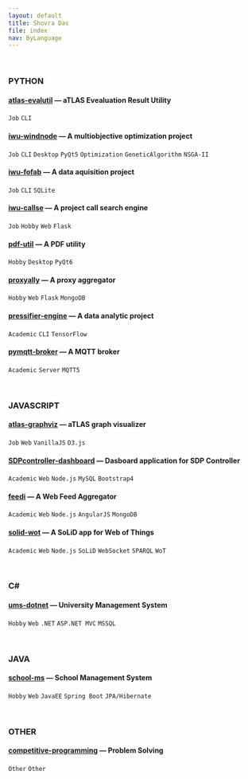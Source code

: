 ```yaml
---
layout: default
title: Shovra Das
file: index
nav: ByLanguage
---
```


<br>


### PYTHON

#### [atlas-evalutil](https://github.com/shovradas/atlas-evalutil) &#8212; aTLAS Evealuation Result Utility

`Job` `CLI`  

#### [iwu-windnode](https://github.com/shovradas/windnode-demonstrator) &#8212; A multiobjective optimization project

`Job` `CLI` `Desktop` `PyQt5` `Optimization` `GeneticAlgorithm` `NSGA-II`

#### [iwu-fofab](https://github.com/shovradas/iwu-fofab) &#8212; A data aquisition project

`Job` `CLI` `SQLite` 

#### [iwu-callse](https://github.com/shovradas/iwu-callse) &#8212; A project call search engine

`Job` `Hobby` `Web` `Flask` 

#### [pdf-util](https://github.com/shovradas/pdf-util) &#8212; A PDF utility

`Hobby` `Desktop` `PyQt6` 

#### [proxyally](https://github.com/shovradas/proxyally) &#8212; A proxy aggregator

`Hobby` `Web` `Flask` `MongoDB` 

#### [pressifier-engine](https://github.com/binuv-tuc/pressifier-engine) &#8212; A data analytic project

`Academic` `CLI` `TensorFlow` 

#### [pymqtt-broker](https://github.com/shovradas/pymqtt-broker) &#8212; A MQTT broker

`Academic` `Server`  `MQTT5`


<br>


### JAVASCRIPT

#### [atlas-graphviz](https://github.com/shovradas/atlas-graphviz) &#8212; aTLAS graph visualizer

`Job` `Web`  `VanillaJS` `D3.js` 

#### [SDPcontroller-dashboard](https://github.com/shovradas/SDPcontroller-dashboard) &#8212; Dasboard application for SDP Controller

`Academic` `Web` `Node.js` `MySQL` `Bootstrap4` 

#### [feedi](https://github.com/shovradas/feedi) &#8212; A Web Feed Aggregator

`Academic` `Web` `Node.js` `AngularJS` `MongoDB` 

#### [solid-wot](https://github.com/shovradas/solid-wot) &#8212; A SoLiD app for Web of Things

`Academic` `Web` `Node.js` `SoLiD` `WebSocket` `SPARQL` `WoT`


<br>


### C#

#### [ums-dotnet](https://github.com/shovradas/ums-dotnet) &#8212; University Management System

`Hobby` `Web` `.NET` `ASP.NET MVC` `MSSQL` 


<br>


### JAVA

#### [school-ms](https://github.com/shovradas/school-ms) &#8212; School Management System

`Hobby` `Web` `JavaEE` `Spring Boot` `JPA/Hibernate` 


<br>


### OTHER

#### [competitive-programming](https://github.com/shovradas/competitive-programming) &#8212; Problem Solving

`Other` `Other`  